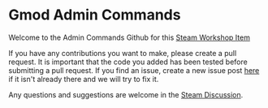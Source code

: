# Gmod Admin Commands
Welcome to the Admin Commands Github for this [Steam Workshop Item](https://steamcommunity.com/sharedfiles/filedetails/?id=1399718789)

If you have any contributions you want to make, please create a pull request.
It is important that the code you added has been tested before submitting a pull request. 
If you find an issue, create a new issue post [here](https://github.com/HowToLoLu/Gmod-Admin-Commands/issues) 
if it isn't already there and we will try to fix it.  

Any questions and suggestions are welcome in the [Steam Discussion](https://steamcommunity.com/workshop/filedetails/discussion/1399718789/1651045226220072100/ "Questions and Suggestions Discussion Thread").
